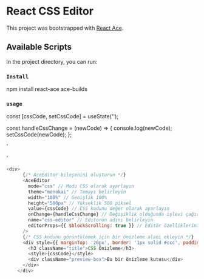 # React CSS Editor

This project was bootstrapped with [React Ace](https://github.com/securingsincity/react-ace).

## Available Scripts

In the project directory, you can run:

### `Install`

npm install react-ace ace-builds

### `usage`

const [cssCode, setCssCode] = useState('');

const handleCssChange = (newCode) => {
    console.log(newCode);
    setCssCode(newCode);
};

'
    
'

```javascript
<div>
      {/* AceEditor bileşenini oluşturun */}
      <AceEditor
        mode="css" // Modu CSS olarak ayarlayın
        theme="monokai" // Temayı belirleyin
        width="100%" // Genişlik 100%
        height="500px" // Yükseklik 500 piksel
        value={cssCode} // CSS kodunu değer olarak ayarlayın
        onChange={handleCssChange} // Değişiklik olduğunda işlevi çağırın
        name="css-editor" // Editörün adını belirleyin
        editorProps={{ $blockScrolling: true }} // Editör özelliklerini ayarlayın
      />
      {/* CSS kodunu görüntülemek için bir önizleme alanı ekleyin */}
      <div style={{ marginTop: '20px', border: '1px solid #ccc', padding: '10px' }}>
        <h3 className="title">CSS Önizleme</h3>
        <style>{cssCode}</style>
        <div className="preview-box">Bu bir önizleme kutusu</div>
      </div>
    </div>
```